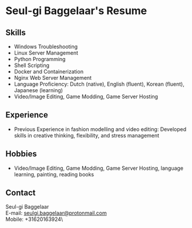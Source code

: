 # Seul-gi Baggelaar's Resume

## Skills
* Windows Troubleshooting
* Linux Server Management
* Python Programming
* Shell Scripting
* Docker and Containerization
* Nginx Web Server Management
* Language Proficiency: Dutch (native), English (fluent), Korean (fluent), Japanese (learning)
* Video/Image Editing, Game Modding, Game Server Hosting

## Experience
* Previous Experience in fashion modelling and video editing: Developed skills in creative thinking, flexibility, and stress management

## Hobbies
* Video/Image Editing, Game Modding, Game Server Hosting, language learning, painting, reading books

## Contact
Seul-gi Baggelaar\
E-mail: seulgi.baggelaar@protonmail.com\
Mobile: +31620163924\

